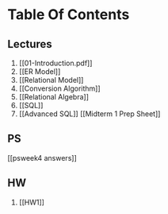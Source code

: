 # Table Of Contents
## Lectures
1. [[01-Introduction.pdf]]
2. [[ER Model]]
3. [[Relational Model]]
4. [[Conversion Algorithm]]
5. [[Relational Algebra]]
6. [[SQL]]
7. [[Advanced SQL]]
[[Midterm 1 Prep Sheet]]
## PS
[[psweek4 answers]]

## HW
1. [[HW1]]
